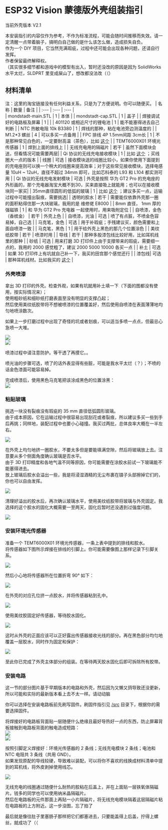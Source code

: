 ﻿# ESP32 Vision 蒙德版外壳组装指引  
 
当前外壳版本 V2.1  

本安装指引的内容仅作为参考，不作为标准流程，可能会随时间推移而失效。请一定清醒一点带着脑子，搞明白自己做的是什么该怎么做，造成损失自负。   
作为一个 DIY 项目，它当然充满瑕疵，过程中还可能会出现各种问题，还请自行发挥。  
作者保留最终解释权。  
（其实很多细节都和游戏中的模型有出入，暂时还没改的原因是因为 SolidWorks 水平太烂，SLDPRT 里变成屎山了，想改都没法改（（）  

## 材料清单
注：这里的淘宝链接没有任何利益关系，只是为了方便说明。你可以随便买。
| 名称 							| 数量	| 备注					|
| :---							| :---		| :---					|	
| mondstadt-main.STL			| 1			| 本体 	|
| mondstadt-cap.STL				| 1			| 盖子					|
| 焊接调试好的电路板及屏幕		| 1			|						|
| 401120 或相近尺寸的锂电池		| 1			| 能不能塞得进去自己判断 |
| NTC 热敏电阻 10k B3380 		| 1			| 焊线的那种，粘在电池旁边测温度的 |
| M1.2\*3 螺丝 					| 4			| 可以多买一点备用						|
| FPC 排线 4P 1.5mm间距 3cm长 	| 1 		| 不是那种常见白色的，一定要耐高温（茶色），比如 [这个](https://item.taobao.com/item.htm?id=639292801110)	|
| TEMT6000X01 环境光传感器		| 1			| 焊到上面的排线上					|
| 无线充电用的隔磁片			| 若干		| 虽然下面模块会送，但看情况可能需要两层|
| Qi 协议的无线充电接收模块 	| 1			| 比如 [这个](https://item.taobao.com/item.htm?id=626465407103) ；买线圈大一点的版本 |
| 线圈							| 可选		| 接收模块送的线圈比较小，如果你使用下面提到的充电座则可以换一个稍大的线圈来提高效率；对于这些常见接收模块，选择电感量 10uH ~ 12uH，直径不超过 34mm 即可，比如芯科泰的 L93 和 L104 都实测可用 |
| Qi 协议的无线充电发射模块		| 可选		| 外壳是按照 华为 GT2 Pro 的充电座的外形画的，那个充电器淘宝大概不到30，买来直接吸上就能用；也可以在接收模块同一家买|
| 35mm直径圆形的低弧的玻璃  	| 1			| 比如 [这个](https://item.taobao.com/item.htm?id=591580399917) ；建议多买一点，运输过程中可能撞出裂痕，需要挑选|
| 透明的胶水 					| 若干		| 需要能仅依靠外壳那一圈的面积粘得住那一大块玻璃，我用的是 维修佬 E8000 | 
| 8mm 直径， 1mm 厚的强磁铁		| 1			| 和 华为 GT2 Pro 充电器 一起使用时，用来吸附定位 |
| 自喷漆，金色（香槟金）		| 若干		| 外壳上色	|
| 自喷漆，光油					| 可选 		| 喷了有点脏，不喷金色容易掉，自己选		|
| 马克笔，金色					| 可选		| 用于补瑕疵；手残建议买，颜色需要和上面自喷漆一致	|
| 马克笔，黑色					| 1			| 用于给外壳上黑色的那几个位置涂色	| 
| 美纹纸胶带					| 若干		| 喷漆时用	|
| 导线							| 若干		| 那种多股漆包线比较好用，比如耳机线里的那种 |
| 砂纸 | 可选 | 用来打磨 3D 打印件上由于支撑带来的瑕疵，需要细一点的，我用的 2000 感觉粗了，建议 2000 5000 10000 各买一点 |
| 补土 | 可选 | 如果 3D 打印件上有坑就自己补一下，我买的田宫那个感觉还行 |
| 漆包线| 可选 | 那种耳机线材。比如我买的 [这个](https://item.taobao.com/item.htm?id=650753503748) |


### 外壳喷漆  
拿出 3D 打印的外壳。检查外观，如果有坑就用补土填一下（下面的图都没有使用，按实际情况来）；  
使用粗砂纸和细砂纸打磨表面至没有明显的支撑凸起；   
然后使用美纹纸胶带将不想被喷漆的位置覆盖好，然后使用自喷漆在表面薄薄地均匀地喷涂数次。  

如果上一步打磨过程中出现了奇怪的坑或者划痕，可以适当多喷一点点，但最忌心急喷一大堆。   

![](https://github.com/libc0607/esp32-vision/raw/main/img/mondstadt_main_painting.jpg)  
![](https://github.com/libc0607/esp32-vision/raw/main/img/liyue_painting.jpg)  

喷漆过程中请注意防护。等干透了再摸它。。  

喷光油的步骤可选，喷了的话外表显得有些脏，可能是我水平太烂（？）；不喷的话金色漆面可能容易掉。 

完成喷漆后，使用黑色马克笔把该涂成黑色的位置涂黑：  
![](https://github.com/libc0607/esp32-vision/raw/main/img/mondstadt_bare_with_glass.jpg)  

### 粘贴玻璃 
挑选一块没有裂痕没有瑕疵的 35 mm 直径低弧圆形玻璃。  
由于成本原因，它在运输过程中很容易出现刮花或者裂痕，所以建议多买一些到手后再挑；同样地，装配过程中也要小心碰撞。我买过两批，总体良率大概在一半左右。    

![](https://github.com/libc0607/esp32-vision/raw/main/img/mondstadt_bare_with_glass_and_glue.jpg)   

在外壳上均匀地挤一圈胶水，不要太多但是要能填满空隙，然后将玻璃放上去。注意要从多个侧面角度确认玻璃是否水平。  
由于 3D 打印精度和各地气温不同等原因，你可能需要在涂胶水前试一下玻璃能不能塞得进去。  
放上玻璃后胶水会溢出一些，我是将浸湿酒精的无尘布裹在镊子头部擦掉它们的，你也可以自由发挥。  

![](https://github.com/libc0607/esp32-vision/raw/main/img/mondstadt_glass_glue.jpg)  

清理好溢出的胶水后，再次确认玻璃水平，使用美纹纸胶带将玻璃与外壳固定。我选择的这个胶水的固化大概需要一至两天，固化后暂时还没遇到过强度问题。  

![](https://github.com/libc0607/esp32-vision/raw/main/img/mondstadt_glass_glued_taped.jpg)  

### 安装环境光传感器  
准备一个 TEMT6000X01 环境光传感器，一条上表中提到的排线和胶水。  
将传感器如下图所示焊接在排线的引脚上。你可能需要像图上那样记录下引脚关系。  

![](https://github.com/libc0607/esp32-vision/raw/main/img/fpc_cable_with_temt6000_welded_02.jpg)  

然后小心地将传感器所在位置折弯 90° 如下：  

![](https://github.com/libc0607/esp32-vision/raw/main/img/mondstadt_fpc_90degree.jpg)  

在外壳的对应孔位挤一点胶水，并将传感器粘到孔中。  

![](https://github.com/libc0607/esp32-vision/raw/main/img/mondstadt_sensor_position.jpg)  

使用美纹胶固定好传感器，等待胶水固化。  

![](https://github.com/libc0607/esp32-vision/raw/main/img/mondstadt_sensor_position_taped.jpg)  

这时从外壳的正面应该可以正好露出传感器接收光线的部分。再在黑色部分均匀地覆盖一层胶水，同时作为固定和保护：  

![](https://github.com/libc0607/esp32-vision/raw/main/img/mondstadt_sensor_Aside_glue_filled_focus.jpg)  

至此你已完成了外壳主体部分的组装。在等待两天胶水固化后即可拆除所有胶带。  

### 安装电路  
这一节的部分图片基于早期版本的电路和外壳，然后因为又懒又鸽导致还没更新，所以可能和实际的最新版本看上去不太一样。请动动脑  

你可以选择在安装电路板前先刷写固件。刷固件指引见 [/src](https://github.com/libc0607/esp32-vision/tree/main/src) 目录下，根据你的需要选择固件。  

将焊接好的电路板背面贴一层随便什么绝缘且最好导热好一点的东西，防止屏幕背板接触到电路板背面的触电造成短路：  
![](https://github.com/libc0607/esp32-vision/raw/main/img/mondstadt_pcb_taped.jpg)   
![](https://github.com/libc0607/esp32-vision/raw/main/img/mondstadt_pcb_with_screen.jpg)  

按照引脚定义焊接好：环境光传感器的 2 条线；无线充电模块 2 条线；电池和 NTC 电阻共 3 条线（共用 GND）。    
如果发现原配的导线较硬，导致难以装配，可以将你不喜欢的线换成材料清单中提到的耳机线，将外皮剥掉使用线芯。  

![](https://github.com/libc0607/esp32-vision/raw/main/img/mondstadt_pcb_welding_01.jpg)   

无线充电的线圈通过随便什么耐热的胶粘在后盖上，并在上面贴一层铁氧体隔磁片。钱多的同学也可以使用纳米晶隔磁片。  
然后在电路板的元件那面上再贴一小片隔磁片，将无线充电模块隔着这层隔磁片粘在电路板的上方附近。这一步没图，忘了拍了  

最后就是像往肚子里塞肠子那样把它们都塞进去，只要能盖得上后盖，拧得上螺丝，就成功了（（  

